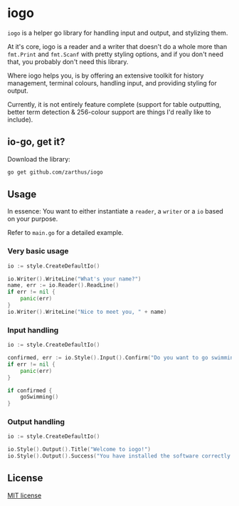 # iogo 

`iogo` is a helper go library for handling input and output, and stylizing them.

At it's core, iogo is a reader and a writer that doesn't do a whole more than
`fmt.Print` and `fmt.Scanf` with pretty styling options, and if you don't need that, 
you probably don't need this library.

Where iogo helps you, is by offering an extensive toolkit for history management, 
terminal colours, handling input, and providing styling for output.

Currently, it is not entirely feature complete (support for table outputting, 
better term detection & 256-colour support are things I'd really like to include).

## io-go, get it?

Download the library:

```bash
go get github.com/zarthus/iogo
```

## Usage

In essence: You want to either instantiate a `reader`, a `writer`
or a `io` based on your purpose.

Refer to `main.go` for a detailed example.

### Very basic usage

```go
io := style.CreateDefaultIo()

io.Writer().WriteLine("What's your name?")
name, err := io.Reader().ReadLine()
if err != nil {
    panic(err)
}
io.Writer().WriteLine("Nice to meet you, " + name)
```

### Input handling

```go
io := style.CreateDefaultIo()

confirmed, err := io.Style().Input().Confirm("Do you want to go swimming today?", iogo.Options{Default: "y"})
if err != nil {
    panic(err)
}

if confirmed {
    goSwimming()
}
```

### Output handling

```go
io := style.CreateDefaultIo()

io.Style().Output().Title("Welcome to iogo!")
io.Style().Output().Success("You have installed the software correctly!")
```

## License

[MIT license](LICENSE)
